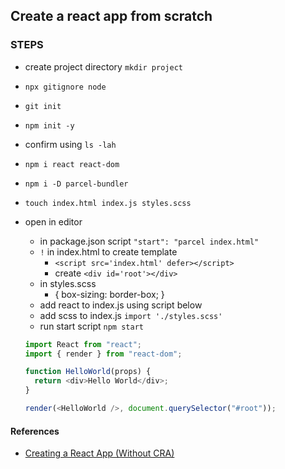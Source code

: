 ## Create a react app from scratch

### STEPS

- create project directory `mkdir project`
- `npx gitignore node`
- `git init`
- `npm init -y`
- confirm using `ls -lah`
- `npm i react react-dom`
- `npm i -D parcel-bundler`
- `touch index.html index.js styles.scss`
- open in editor

  - in package.json script `"start": "parcel index.html"`
  - `!` in index.html to create template
    - `<script src='index.html' defer></script>`
    - create `<div id='root'></div>`
  - in styles.scss
    - {
      box-sizing: border-box;
      }
  - add react to index.js using script below
  - add scss to index.js `import './styles.scss'`
  - run start script `npm start`

  ```js
  import React from "react";
  import { render } from "react-dom";

  function HelloWorld(props) {
    return <div>Hello World</div>;
  }

  render(<HelloWorld />, document.querySelector("#root"));
  ```

#### References

- [Creating a React App (Without CRA)](https://www.youtube.com/watch?v=gIHpRf2MoB0&feature=youtu.be)
